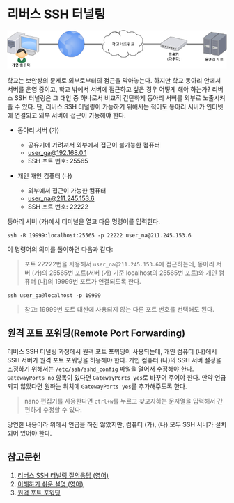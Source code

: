 # 리버스 SSH 터널링

![문제상황](./Circumstances.png)

학교는 보안상의 문제로 외부로부터의 점근을 막아놓는다. 하지만 학교 동아리 안에서 서버를 운영 중이고, 학교 밖에서 서버에 접근하고 싶은 경우 어떻게 해야 하는가? 리버스 SSH 터널링은 그 대안 중 하나로서 비교적 간단하게 동아리 서버를 외부로 노출시켜줄 수 있다. 단, 리버스 SSH 터널링이 가능하기 위해서는 적어도 동아리 서버가 인터넷에 연결되고 외부 서버에 접근이 가능해야 한다.

- 동아리 서버 (가)
    - 공유기에 가려져서 외부에서 접근이 불가능한 컴퓨터
    - user_ga@192.168.0.1
    - SSH 포트 번호: 25565

- 개인 개인 컴퓨터 (나)
    - 외부에서 접근이 가능한 컴퓨터
    - user_na@211.245.153.6
    - SSH 포트 번호: 22222

동아리 서버 (가)에서 터미널을 열고 다음 명령어를 입력한다.

```
ssh -R 19999:localhost:25565 -p 22222 user_na@211.245.153.6
```
이 명령어의 의미를 풀이하면 다음과 같다:  
> 포트 22222번을 사용해서 `user_na@211.245.153.6`에 접근하는데, 동아리 서버 (가)의 25565번 포트(서버 (가) 기준 localhost의 25565번 포트)와 개인 컴퓨터 (나)의 19999번 포트가 연결되도록 한다.

```
ssh user_ga@localhost -p 19999
```

> 참고: 19999번 포트 대신에 사용되지 않는 다른 포트 번호를 선택해도 된다.

## 원격 포트 포워딩(Remote Port Forwarding)
리버스 SSH 터널링 과정에서 원격 포트 포워딩이 사용되는데, 개인 컴퓨터 (나)에서 SSH 서버가 원격 포트 포워딩을 허용해야 한다. 개인 컴퓨터 (나)의 SSH 서버 설정을 조정하기 위해서는 `/etc/ssh/sshd_config` 파일을 열어서 수정해야 한다. `GatewayPorts no` 항목이 있다면 `GatewayPorts yes`로 바꾸어 주어야 한다. 만약 언급되지 않았다면 원하는 위치에 `GatewayPorts yes`를 추가해주도록 한다.

> nano 편집기를 사용한다면 `ctrl+w`를 누르고 찾고자하는 문자열을 입력해서 간편하게 수정할 수 있다.

당연한 내용이라 위에서 언급을 하진 않았지만, 컴퓨터 (가), (나) 모두 SSH 서버가 설치되어 있어야 한다.

## 참고문헌

1. [리버스 SSH 터널링 질의응답 (영어) ](http://unix.stackexchange.com/questions/46235/how-does-reverse-ssh-tunneling-work)
2. [이해하기 쉬운 설명 (영어)](https://www.howtoforge.com/reverse-ssh-tunneling)
3. [원격 포트 포워딩](http://blog.trackets.com/2014/05/17/ssh-tunnel-local-and-remote-port-forwarding-explained-with-examples.html)
